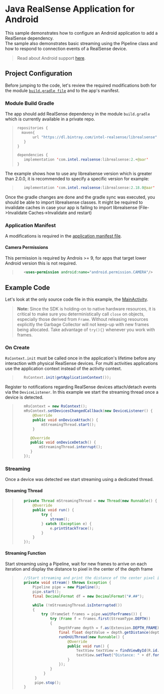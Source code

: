 #  Java RealSense Application for Android
This sample demonstrates how to configure an Android application to add a RealSense dependency.  
The sample also demonstrates basic streaming using the Pipeline class and how to respond to connection events of a RealSense device.

> Read about Android support [here](../../README.md).

## Project Configuration
Before jumping to the code, let's review the required modifications both for the module [`build.gradle file`](app/build.gradle) and to the app's manifest.
>
### Module Build Gradle
The app should add RealSense dependency in the module `build.gradle` which is currently available in a private repo.
>```java
>repositories {
>   maven{
>        url "https://dl.bintray.com/intel-realsense/librealsense"
>    }
>}
>
>dependencies {
>    implementation 'com.intel.realsense:librealsense:2.+@aar'
>}
>```
The example shows how to use any librealsense version which is greater than 2.0.0, it is recommended to specify a specific version for example:
>```java
>    implementation 'com.intel.realsense:librealsense:2.18.0@aar'
>```

Once the gradle changes are done and the gradle sync was executed, you should be able to import librealsense classes.
It might be required to invalidate caches in case your app is failing to import librealsense (File->Invalidate Caches->Invalidate and restart)

### Application Manifest
A modifications is required in the [application manifest file](app/src/main/AndroidManifest.xml).

#### Camera Permissions
This permission is required by Androis >= 9, for apps that target lower Android version this is not required.
>```xml
>    <uses-permission android:name="android.permission.CAMERA"/>
>```

## Example Code
Let's look at the only source code file in this example, the [MainActivity](app/src/main/java/com/example/realsense_java_example/MainActivity.java).

> **Note:** Since the SDK is holding-on to native hardware resources, it is critical to make sure you deterministically call `close` on objects, especially those derived from `Frame`. Without releasing resources explicitly the Garbage Collector will not keep-up with new frames being allocated. Take advantage of `try(){}` whenever you work with frames.

### On Create
`RsContext.init` must be called once in the application's lifetime before any interaction with physical RealSense devices.
For multi activities applications use the application context instead of the activity context.
>```java
>    RsContext.init(getApplicationContext());
>```

Register to notifications regarding RealSense devices attach/detach events via the `DeviceListener`.
In this example we start the streaming thread once a device is detected.
>```java
>    mRsContext = new RsContext();
>    mRsContext.setDevicesChangedCallback(new DeviceListener() {
>        @Override
>        public void onDeviceAttach() {
>            mStreamingThread.start();
>        }
>
>       @Override
>       public void onDeviceDetach() {
>           mStreamingThread.interrupt();
>       }
>    });
>```

### Streaming
Once a device was detected we start streaming using a dedicated thread.

#### Streaming Thread
>```java
>    private Thread mStreamingThread = new Thread(new Runnable() {
>        @Override
>        public void run() {
>            try {
>                stream();
>            } catch (Exception e) {
>                e.printStackTrace();
>            }
>        }
>    });
>```

#### Streaming Function
Start streaming using a Pipeline, wait for new frames to arrive on each iteration and display the distance to pixel in the center of the depth frame

>```java
>    //Start streaming and print the distance of the center pixel in the depth frame.
>    private void stream() throws Exception {
>        Pipeline pipe = new Pipeline();
>        pipe.start();
>        final DecimalFormat df = new DecimalFormat("#.##");
>
>        while (!mStreamingThread.isInterrupted())
>        {
>            try (FrameSet frames = pipe.waitForFrames()) {
>                try (Frame f = frames.first(StreamType.DEPTH))
>                {
>                    DepthFrame depth = f.as(Extension.DEPTH_FRAME);
>                    final float deptValue = depth.getDistance(depth.getWidth()/2, depth.getHeight()/2);
>                    runOnUiThread(new Runnable() {
>                        @Override
>                        public void run() {
>                            TextView textView = findViewById(R.id.distanceTextView);
>                            textView.setText("Distance: " + df.format(deptValue));
>                        }
>                    });
>                }
>             }
>         }
>         pipe.stop();
>    }
>```
